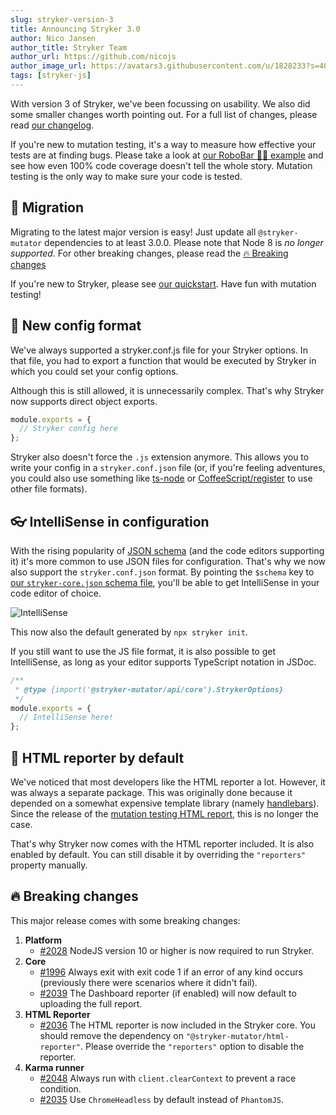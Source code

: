 ```yaml
---
slug: stryker-version-3
title: Announcing Stryker 3.0
author: Nico Jansen
author_title: Stryker Team
author_url: https://github.com/nicojs
author_image_url: https://avatars3.githubusercontent.com/u/1828233?s=400&u=fec18ad3776aaafec54c49bbd7173a841ae7ea59&v=4
tags: [stryker-js]
---
```


With version 3 of Stryker, we've been focussing on usability. We also did some smaller changes worth pointing out.
For a full list of changes, please read [our changelog](https://github.com/stryker-mutator/stryker-js/blob/master/CHANGELOG.md#300-2020-03-11).

<!--truncate-->

If you're new to mutation testing, it's a way to measure how effective your tests are at finding bugs.
Please take a look at [our RoboBar 🤖🍷 example](/example) and see how even 100% code coverage doesn't tell the whole story.
Mutation testing is the only way to make sure your code is tested.

## 🚀 Migration

Migrating to the latest major version is easy! Just update all `@stryker-mutator` dependencies to at least 3.0.0.
Please note that Node 8 is _no longer supported_. For other breaking changes, please read the [🔥 Breaking changes](#breaking-changes)

If you're new to Stryker, please see [our quickstart](/stryker/quickstart). Have fun with mutation testing!

## 📃 New config format

We've always supported a stryker.conf.js file for your Stryker options.
In that file, you had to export a function that would be executed by Stryker
in which you could set your config options.

Although this is still allowed, it is unnecessarily complex. That's why Stryker now supports direct
object exports.

```js
module.exports = {
  // Stryker config here
};
```

Stryker also doesn't force the `.js` extension anymore. This allows you to write your
config in a `stryker.conf.json` file (or, if you're feeling adventures, you could also
use something like [ts-node](https://github.com/TypeStrong/ts-node) or [CoffeeScript/register](https://coffeescript.org/#nodejs-usage) to use other file formats).

## 👓 IntelliSense in configuration

With the rising popularity of [JSON schema](https://json-schema.org/)
(and the code editors supporting it) it's more common to use JSON files for configuration. That's why we now also support
the `stryker.conf.json` format. By pointing the `$schema` key to [our `stryker-core.json` schema file](https://raw.githubusercontent.com/stryker-mutator/stryker/master/packages/api/schema/stryker-core.json), you'll be able to get IntelliSense
in your code editor of choice.

![IntelliSense](/images/blogs/intellisense.png)

This now also the default generated by `npx stryker init`.

If you still want to use the JS file format, it is also possible to get IntelliSense,
as long as your editor supports TypeScript notation in JSDoc.

```js
/**
 * @type {import('@stryker-mutator/api/core').StrykerOptions}
 */
module.exports = {
  // IntelliSense here!
};
```

## 🎨 HTML reporter by default

We've noticed that most developers like the HTML reporter a lot.
However, it was always a separate package. This was originally done
because it depended on a somewhat expensive template library (namely [handlebars](https://handlebarsjs.com/)).
Since the release of the [mutation testing HTML report](/blog/2019-04-03/one-mutation-testing-html-report),
this is no longer the case.

That's why Stryker now comes with the HTML reporter included. It is also enabled by default. You can still disable it
by overriding the `"reporters"` property manually.

## 🔥 Breaking changes

This major release comes with some breaking changes:

1. **Platform**
   - [#2028](https://github.com/stryker-mutator/stryker-js/pull/2028) NodeJS version 10 or higher is now required to run Stryker.
1. **Core**
   - [#1996](https://github.com/stryker-mutator/stryker-js/issues/1996) Always exit with exit code 1 if an error of any kind occurs (previously there were scenarios where it didn't fail).
   - [#2039](https://github.com/stryker-mutator/stryker-js/pull/2039) The Dashboard reporter (if enabled) will now default to uploading the full report.
1. **HTML Reporter**
   - [#2036](https://github.com/stryker-mutator/stryker-js/pull/2036) The HTML reporter is now included in the Stryker core. You should remove the dependency on `"@stryker-mutator/html-reporter"`.
     Please override the `"reporters"` option to disable the reporter.
1. **Karma runner**
   - [#2048](https://github.com/stryker-mutator/stryker-js/pull/2048) Always run with `client.clearContext` to prevent a race condition.
   - [#2035](https://github.com/stryker-mutator/stryker-js/pull/2035) Use `ChromeHeadless` by default instead of `PhantomJS`.
